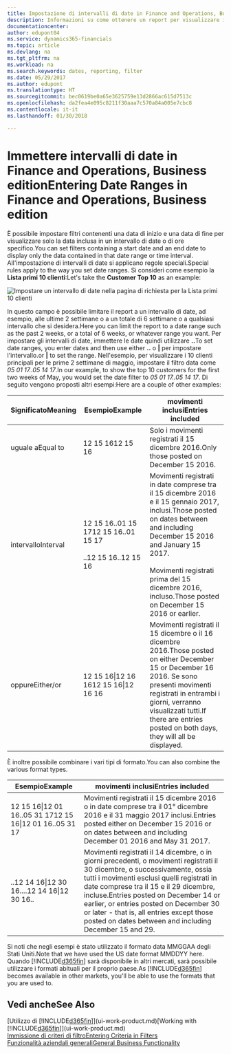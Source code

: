 ```yaml
---
title: Impostazione di intervalli di date in Finance and Operations, Business edition | Documenti Microsoft
description: Informazioni su come ottenere un report per visualizzare i dati relativi a periodi di tempo specifici utilizzando gli intervalli di date in Finance and Operations, Business edition.
documentationcenter: 
author: edupont04
ms.service: dynamics365-financials
ms.topic: article
ms.devlang: na
ms.tgt_pltfrm: na
ms.workload: na
ms.search.keywords: dates, reporting, filter
ms.date: 05/29/2017
ms.author: edupont
ms.translationtype: HT
ms.sourcegitcommit: bec0619be0a65e3625759e13d2866ac615d7513c
ms.openlocfilehash: da2fea4e095c8211f30aaa7c570a84a005e7cbc8
ms.contentlocale: it-it
ms.lasthandoff: 01/30/2018

---
```

# <a name="entering-date-ranges-in-finance-and-operations-business-edition"></a><span data-ttu-id="1afb5-103">Immettere intervalli di date in Finance and Operations, Business edition</span><span class="sxs-lookup"><span data-stu-id="1afb5-103">Entering Date Ranges in Finance and Operations, Business edition</span></span> 
<span data-ttu-id="1afb5-104">È possibile impostare filtri contenenti una data di inizio e una data di fine per visualizzare solo la data inclusa in un intervallo di date o di ore specifico.</span><span class="sxs-lookup"><span data-stu-id="1afb5-104">You can set filters containing a start date and an end date to display only the data contained in that date range or time interval.</span></span> <span data-ttu-id="1afb5-105">All'impostazione di intervalli di date si applicano regole speciali.</span><span class="sxs-lookup"><span data-stu-id="1afb5-105">Special rules apply to the way you set date ranges.</span></span> <span data-ttu-id="1afb5-106">Si consideri come esempio la **Lista primi 10 clienti**:</span><span class="sxs-lookup"><span data-stu-id="1afb5-106">Let's take the **Customer Top 10** as an example:</span></span>

![Impostare un intervallo di date nella pagina di richiesta per la Lista primi 10 clienti](./media/ui-enter-date-ranges/customer-top10-list.png)

<span data-ttu-id="1afb5-108">In questo campo è possibile limitare il report a un intervallo di date, ad esempio, alle ultime 2 settimane o a un totale di 6 settimane o a qualsiasi intervallo che si desidera.</span><span class="sxs-lookup"><span data-stu-id="1afb5-108">Here you can limit the report to a date range such as the past 2 weeks, or a total of 6 weeks, or whatever range you want.</span></span> <span data-ttu-id="1afb5-109">Per impostare gli intervalli di date, immettere le date quindi utilizzare **..**</span><span class="sxs-lookup"><span data-stu-id="1afb5-109">To set date ranges, you enter dates and then use either **..**</span></span> <span data-ttu-id="1afb5-110">o **|** per impostare l'intervallo.</span><span class="sxs-lookup"><span data-stu-id="1afb5-110">or **|** to set the range.</span></span> <span data-ttu-id="1afb5-111">Nell'esempio, per visualizzare i 10 clienti principali per le prime 2 settimane di maggio, impostare il filtro data come *05 01 17..05 14 17*.</span><span class="sxs-lookup"><span data-stu-id="1afb5-111">In our example, to show the top 10 customers for the first two weeks of May, you would set the date filter to *05 01 17..05 14 17*.</span></span>
<span data-ttu-id="1afb5-112">Di seguito vengono proposti altri esempi:</span><span class="sxs-lookup"><span data-stu-id="1afb5-112">Here are a couple of other examples:</span></span>

| <span data-ttu-id="1afb5-113">Significato</span><span class="sxs-lookup"><span data-stu-id="1afb5-113">Meaning</span></span> | <span data-ttu-id="1afb5-114">Esempio</span><span class="sxs-lookup"><span data-stu-id="1afb5-114">Example</span></span> | <span data-ttu-id="1afb5-115">movimenti inclusi</span><span class="sxs-lookup"><span data-stu-id="1afb5-115">Entries included</span></span> |
|---|---|---|
|<span data-ttu-id="1afb5-116">uguale a</span><span class="sxs-lookup"><span data-stu-id="1afb5-116">Equal to</span></span>| <span data-ttu-id="1afb5-117">12 15 16</span><span class="sxs-lookup"><span data-stu-id="1afb5-117">12 15 16</span></span> |<span data-ttu-id="1afb5-118">Solo i movimenti registrati il 15 dicembre 2016.</span><span class="sxs-lookup"><span data-stu-id="1afb5-118">Only those posted on December 15 2016.</span></span>|
|<span data-ttu-id="1afb5-119">intervallo</span><span class="sxs-lookup"><span data-stu-id="1afb5-119">Interval</span></span>| <span data-ttu-id="1afb5-120">12 15 16..01 15 17</span><span class="sxs-lookup"><span data-stu-id="1afb5-120">12 15 16..01 15 17</span></span><br /><br /><span data-ttu-id="1afb5-121">..12 15 16</span><span class="sxs-lookup"><span data-stu-id="1afb5-121">..12 15 16</span></span>|<span data-ttu-id="1afb5-122">Movimenti registrati in date comprese tra il 15 dicembre 2016 e il 15 gennaio 2017, inclusi.</span><span class="sxs-lookup"><span data-stu-id="1afb5-122">Those posted on dates between and including December 15 2016 and January 15 2017.</span></span><br /><br /><span data-ttu-id="1afb5-123">Movimenti registrati prima del 15 dicembre 2016, incluso.</span><span class="sxs-lookup"><span data-stu-id="1afb5-123">Those posted on December 15 2016 or earlier.</span></span>|
|<span data-ttu-id="1afb5-124">oppure</span><span class="sxs-lookup"><span data-stu-id="1afb5-124">Either/or</span></span>|<span data-ttu-id="1afb5-125">12 15 16&#124;12 16 16</span><span class="sxs-lookup"><span data-stu-id="1afb5-125">12 15 16&#124;12 16 16</span></span>|<span data-ttu-id="1afb5-126">Movimenti registrati il 15 dicembre o il 16 dicembre 2016.</span><span class="sxs-lookup"><span data-stu-id="1afb5-126">Those posted on either December 15 or December 16 2016.</span></span> <span data-ttu-id="1afb5-127">Se sono presenti movimenti registrati in entrambi i giorni, verranno visualizzati tutti.</span><span class="sxs-lookup"><span data-stu-id="1afb5-127">If there are entries posted on both days, they will all be displayed.</span></span>|

<span data-ttu-id="1afb5-128">È inoltre possibile combinare i vari tipi di formato.</span><span class="sxs-lookup"><span data-stu-id="1afb5-128">You can also combine the various format types.</span></span>

| <span data-ttu-id="1afb5-129">Esempio</span><span class="sxs-lookup"><span data-stu-id="1afb5-129">Example</span></span> | <span data-ttu-id="1afb5-130">movimenti inclusi</span><span class="sxs-lookup"><span data-stu-id="1afb5-130">Entries included</span></span> |
|---|---|
|<span data-ttu-id="1afb5-131">12 15 16&#124;12 01 16..05 31 17</span><span class="sxs-lookup"><span data-stu-id="1afb5-131">12 15 16&#124;12 01 16..05 31 17</span></span> | <span data-ttu-id="1afb5-132">Movimenti registrati il 15 dicembre 2016 o in date comprese tra il 01° dicembre 2016 e il 31 maggio 2017 inclusi.</span><span class="sxs-lookup"><span data-stu-id="1afb5-132">Entries posted either on December 15 2016 or on dates between and including December 01 2016 and May 31 2017.</span></span> |
|<span data-ttu-id="1afb5-133">..12 14 16&#124;12 30 16..</span><span class="sxs-lookup"><span data-stu-id="1afb5-133">..12 14 16&#124;12 30 16..</span></span> | <span data-ttu-id="1afb5-134">Movimenti registrati il 14 dicembre, o in giorni precedenti, o movimenti registrati il 30 dicembre, o successivamente, ossia tutti i movimenti esclusi quelli registrati in date comprese tra il 15 e il 29 dicembre, incluse.</span><span class="sxs-lookup"><span data-stu-id="1afb5-134">Entries posted on December 14 or earlier, or entries posted on December 30 or later - that is, all entries except those posted on dates between and including December 15 and 29.</span></span> |

<span data-ttu-id="1afb5-135">Si noti che negli esempi è stato utilizzato il formato data MMGGAA degli Stati Uniti.</span><span class="sxs-lookup"><span data-stu-id="1afb5-135">Note that we have used the US date format MMDDYY here.</span></span> <span data-ttu-id="1afb5-136">Quando [!INCLUDE[d365fin](includes/d365fin_md.md)] sarà disponibile in altri mercati, sarà possibile utilizzare i formati abituali per il proprio paese.</span><span class="sxs-lookup"><span data-stu-id="1afb5-136">As [!INCLUDE[d365fin](includes/d365fin_md.md)] becomes available in other markets, you'll be able to use the formats that you are used to.</span></span>

## <a name="see-also"></a><span data-ttu-id="1afb5-137">Vedi anche</span><span class="sxs-lookup"><span data-stu-id="1afb5-137">See Also</span></span>
<span data-ttu-id="1afb5-138">[Utilizzo di [!INCLUDE[d365fin](includes/d365fin_long_md.md)]](ui-work-product.md)</span><span class="sxs-lookup"><span data-stu-id="1afb5-138">[Working with [!INCLUDE[d365fin](includes/d365fin_long_md.md)]](ui-work-product.md)</span></span>  
[<span data-ttu-id="1afb5-139">Immissione di criteri di filtro</span><span class="sxs-lookup"><span data-stu-id="1afb5-139">Entering Criteria in Filters </span></span>](ui-enter-criteria-filters.md)  
[<span data-ttu-id="1afb5-140">Funzionalità aziendali generali</span><span class="sxs-lookup"><span data-stu-id="1afb5-140">General Business Functionality</span></span>](ui-across-business-areas.md)

